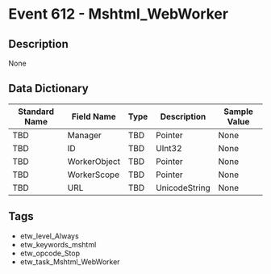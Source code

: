 # Event 612 - Mshtml_WebWorker

## Description
None

## Data Dictionary
|Standard Name|Field Name|Type|Description|Sample Value|
|---|---|---|---|---|
|TBD|Manager|TBD|Pointer|None|None|
|TBD|ID|TBD|UInt32|None|None|
|TBD|WorkerObject|TBD|Pointer|None|None|
|TBD|WorkerScope|TBD|Pointer|None|None|
|TBD|URL|TBD|UnicodeString|None|None|

## Tags
* etw_level_Always
* etw_keywords_mshtml
* etw_opcode_Stop
* etw_task_Mshtml_WebWorker